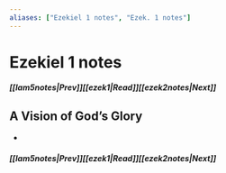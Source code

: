 ```yaml
---
aliases: ["Ezekiel 1 notes", "Ezek. 1 notes"]
---
```

# Ezekiel 1 notes
##### <span class=arrow-left></span>[[lam5notes|Prev]]<span class=navigation-separator></span>[[ezek1|Read]]<span class=navigation-separator></span>[[ezek2notes|Next]]<span class=arrow-right></span>
## A Vision of God’s Glory
- 
##### <span class=arrow-left></span>[[lam5notes|Prev]]<span class=navigation-separator></span>[[ezek1|Read]]<span class=navigation-separator></span>[[ezek2notes|Next]]<span class=arrow-right></span>